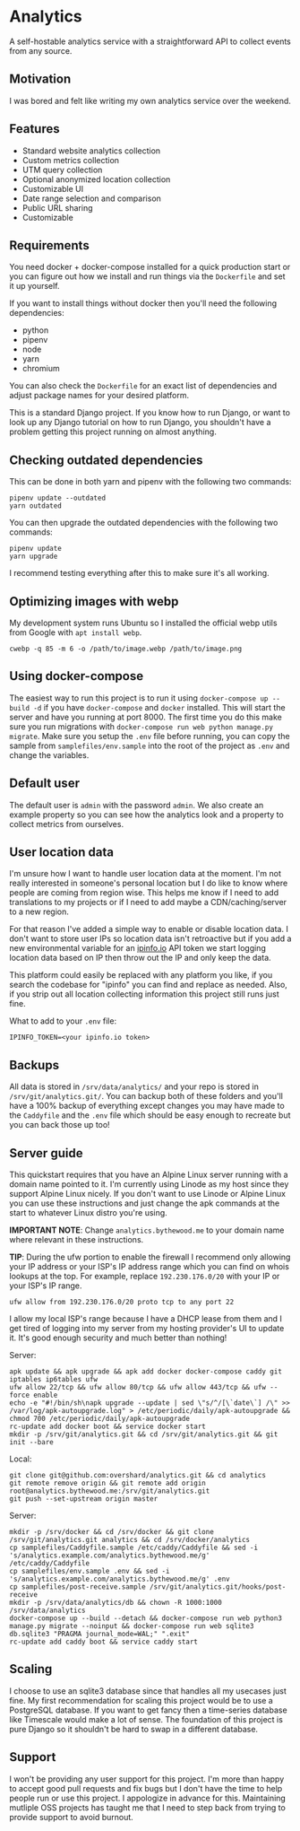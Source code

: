 # Analytics

A self-hostable analytics service with a straightforward API to collect events
from any source.


## Motivation

I was bored and felt like writing my own analytics service over the weekend.


## Features

- Standard website analytics collection
- Custom metrics collection
- UTM query collection
- Optional anonymized location collection
- Customizable UI
- Date range selection and comparison
- Public URL sharing
- Customizable


## Requirements

You need docker + docker-compose installed for a quick production start or you
can figure out how we install and run things via the `Dockerfile` and set it up
yourself.

If you want to install things without docker then you'll need the following
dependencies:

- python
- pipenv
- node
- yarn
- chromium

You can also check the `Dockerfile` for an exact list of dependencies and adjust
package names for your desired platform.

This is a standard Django project. If you know how to run Django, or want to
look up any Django tutorial on how to run Django, you shouldn't have a problem
getting this project running on almost anything.


## Checking outdated dependencies

This can be done in both yarn and pipenv with the following two commands:

    pipenv update --outdated
    yarn outdated

You can then upgrade the outdated dependencies with the following two commands:

    pipenv update
    yarn upgrade

I recommend testing everything after this to make sure it's all working.


## Optimizing images with webp

My development system runs Ubuntu so I installed the official webp utils from
Google with `apt install webp`.

    cwebp -q 85 -m 6 -o /path/to/image.webp /path/to/image.png


## Using docker-compose

The easiest way to run this project is to run it using
`docker-compose up --build -d` if you have `docker-compose` and `docker`
installed. This will start the server and have you running at port 8000. The
first time you do this make sure you run migrations with
`docker-compose run web python manage.py migrate`. Make sure you setup the
`.env` file before running, you can copy the sample from
`samplefiles/env.sample` into the root of the project as `.env` and change the
variables.


## Default user

The default user is `admin` with the password `admin`. We also create an example
property so you can see how the analytics look and a property to collect metrics
from ourselves.


## User location data

I'm unsure how I want to handle user location data at the moment. I'm not really
interested in someone's personal location but I do like to know where people
are coming from region wise. This helps me know if I need to add translations
to my projects or if I need to add maybe a CDN/caching/server to a new region.

For that reason I've added a simple way to enable or disable location data. I
don't want to store user IPs so location data isn't retroactive but if you add
a new environmental variable for an [ipinfo.io](https://ipinfo.io/) API token
we start logging location data based on IP then throw out the IP and only keep
the data.

This platform could easily be replaced with any platform you like, if you search
the codebase for "ipinfo" you can find and replace as needed. Also, if you strip
out all location collecting information this project still runs just fine.

What to add to your `.env` file:

    IPINFO_TOKEN=<your ipinfo.io token>


## Backups

All data is stored in `/srv/data/analytics/` and your repo is stored in
`/srv/git/analytics.git/`. You can backup both of these folders and you'll have
a 100% backup of everything except changes you may have made to the `Caddyfile`
and the `.env` file which should be easy enough to recreate but you can back
those up too!


## Server guide

This quickstart requires that you have an Alpine Linux server running with a
domain name pointed to it. I'm currently using Linode as my host since they
support Alpine Linux nicely. If you don't want to use Linode or Alpine Linux
you can use these instructions and just change the apk commands at the start to
whatever Linux distro you're using.

**IMPORTANT NOTE**: Change `analytics.bythewood.me` to your domain name where
relevant in these instructions.

**TIP**: During the ufw portion to enable the firewall I recommend only allowing
your IP address or your ISP's IP address range which you can find on whois
lookups at the top. For example, replace `192.230.176.0/20` with your IP or your
ISP's IP range.

    ufw allow from 192.230.176.0/20 proto tcp to any port 22

I allow my local ISP's range because I have a DHCP lease from them and I get
tired of logging into my server from my hosting provider's UI to update it. It's
good enough security and much better than nothing!

Server:

    apk update && apk upgrade && apk add docker docker-compose caddy git iptables ip6tables ufw
    ufw allow 22/tcp && ufw allow 80/tcp && ufw allow 443/tcp && ufw --force enable
    echo -e "#!/bin/sh\napk upgrade --update | sed \"s/^/[\`date\`] /\" >> /var/log/apk-autoupgrade.log" > /etc/periodic/daily/apk-autoupgrade && chmod 700 /etc/periodic/daily/apk-autoupgrade
    rc-update add docker boot && service docker start
    mkdir -p /srv/git/analytics.git && cd /srv/git/analytics.git && git init --bare

Local:

    git clone git@github.com:overshard/analytics.git && cd analytics
    git remote remove origin && git remote add origin root@analytics.bythewood.me:/srv/git/analytics.git
    git push --set-upstream origin master

Server:

    mkdir -p /srv/docker && cd /srv/docker && git clone /srv/git/analytics.git analytics && cd /srv/docker/analytics
    cp samplefiles/Caddyfile.sample /etc/caddy/Caddyfile && sed -i 's/analytics.example.com/analytics.bythewood.me/g' /etc/caddy/Caddyfile
    cp samplefiles/env.sample .env && sed -i 's/analytics.example.com/analytics.bythewood.me/g' .env
    cp samplefiles/post-receive.sample /srv/git/analytics.git/hooks/post-receive
    mkdir -p /srv/data/analytics/db && chown -R 1000:1000 /srv/data/analytics
    docker-compose up --build --detach && docker-compose run web python3 manage.py migrate --noinput && docker-compose run web sqlite3 db.sqlite3 "PRAGMA journal_mode=WAL;" ".exit"
    rc-update add caddy boot && service caddy start


## Scaling

I choose to use an sqlite3 database since that handles all my usecases just
fine. My first recommendation for scaling this project would be to use a
PostgreSQL database. If you want to get fancy then a time-series database like
Timescale would make a lot of sense. The foundation of this project is pure
Django so it shouldn't be hard to swap in a different database.


## Support

I won't be providing any user support for this project. I'm more than happy to
accept good pull requests and fix bugs but I don't have the time to help people
run or use this project. I appologize in advance for this. Maintaining
mutliple OSS projects has taught me that I need to step back from trying to
provide support to avoid burnout.
